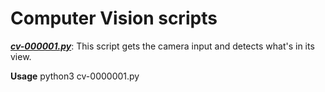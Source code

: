 # Computer Vision scripts

***[cv-000001.py](cv-000001/cv-000001.py)***:
This script gets the camera input and detects what's in its view.

**Usage**
    python3 cv-0000001.py